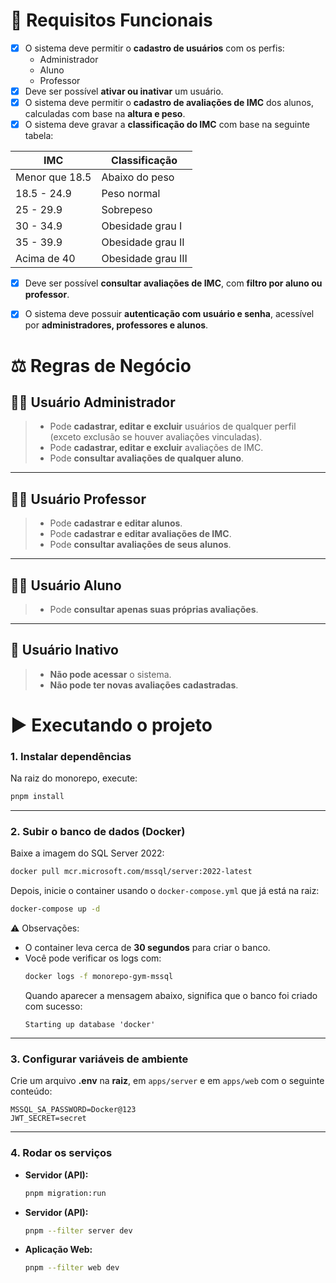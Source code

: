 # 📌 Requisitos Funcionais

- [x] O sistema deve permitir o **cadastro de usuários** com os perfis:
  - Administrador
  - Aluno
  - Professor
- [x] Deve ser possível **ativar ou inativar** um usuário.
- [x] O sistema deve permitir o **cadastro de avaliações de IMC** dos alunos, calculadas com base na **altura e peso**.
- [x] O sistema deve gravar a **classificação do IMC** com base na seguinte tabela:

| **IMC**        | **Classificação**  |
| -------------- | ------------------ |
| Menor que 18.5 | Abaixo do peso     |
| 18.5 - 24.9    | Peso normal        |
| 25 - 29.9      | Sobrepeso          |
| 30 - 34.9      | Obesidade grau I   |
| 35 - 39.9      | Obesidade grau II  |
| Acima de 40    | Obesidade grau III |

- [x] Deve ser possível **consultar avaliações de IMC**, com **filtro por aluno ou professor**.
- [x] O sistema deve possuir **autenticação com usuário e senha**, acessível por **administradores, professores e alunos**.


# ⚖️ Regras de Negócio

## 👨‍💼 Usuário Administrador
> - Pode **cadastrar, editar e excluir** usuários de qualquer perfil (exceto exclusão se houver avaliações vinculadas).  
> - Pode **cadastrar, editar e excluir** avaliações de IMC.  
> - Pode **consultar avaliações de qualquer aluno**.  

---

## 👨‍🏫 Usuário Professor
> - Pode **cadastrar e editar alunos**.  
> - Pode **cadastrar e editar avaliações de IMC**.  
> - Pode **consultar avaliações de seus alunos**.  

---

## 👨‍🎓 Usuário Aluno
> - Pode **consultar apenas suas próprias avaliações**.  

---

## 🚫 Usuário Inativo
> - **Não pode acessar** o sistema.  
> - **Não pode ter novas avaliações cadastradas**.  

# ▶️ Executando o projeto

### 1. Instalar dependências
Na raiz do monorepo, execute:
```bash
pnpm install
```

---

### 2. Subir o banco de dados (Docker)
Baixe a imagem do SQL Server 2022:
```bash
docker pull mcr.microsoft.com/mssql/server:2022-latest
```

Depois, inicie o container usando o `docker-compose.yml` que já está na raiz:
```bash
docker-compose up -d
```

⚠️ Observações:  
- O container leva cerca de **30 segundos** para criar o banco.  
- Você pode verificar os logs com:
  ```bash
  docker logs -f monorepo-gym-mssql
  ```
  Quando aparecer a mensagem abaixo, significa que o banco foi criado com sucesso:  
  ```
  Starting up database 'docker'
  ```

---

### 3. Configurar variáveis de ambiente
Crie um arquivo **.env** na **raiz**, em `apps/server` e em `apps/web` com o seguinte conteúdo:

```env
MSSQL_SA_PASSWORD=Docker@123
JWT_SECRET=secret
```

---

### 4. Rodar os serviços
- **Servidor (API):**
  ```bash
  pnpm migration:run
  ```
- **Servidor (API):**
  ```bash
  pnpm --filter server dev
  ```
- **Aplicação Web:**
  ```bash
  pnpm --filter web dev
  ```